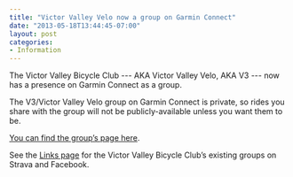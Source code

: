 ```yaml
---
title: "Victor Valley Velo now a group on Garmin Connect"
date: "2013-05-18T13:44:45-07:00"
layout: post
categories:
- Information
---
```


The Victor Valley Bicycle Club --- AKA Victor Valley Velo, AKA V3 --- now has a presence on Garmin Connect as a group.  
  
The V3/Victor Valley Velo group on Garmin Connect is private, so rides you share with the group will not be publicly-available unless you want them to be.

[You can find the group’s page here](https://connect.garmin.com/group/230105).

See the [Links page](/links/ "Links") for the Victor Valley Bicycle Club’s existing groups on Strava and Facebook.
